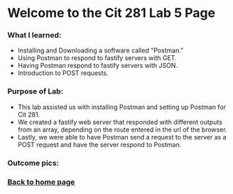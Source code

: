 # Welcome to the Cit 281 Lab 5 Page

### What I learned:

- Installing and Downloading a software called "Postman."
- Using Postman to respond to fastify servers with GET.
- Having Postman respond to fastify servers with JSON.
- Introduction to POST requests.

### Purpose of Lab:

- This lab assisted us with installing Postman and setting up Postman for Cit 281.
- We created a fastify web server that responded with different outputs from an array, depending on the route entered in the url of the browser.
- Lastly, we were able to have Postman send a request to the server as a POST request and have the server respond to Postman.

### Outcome pics: 

### [**Back to home page**](https://uo-cit-itsbread33.github.io/ItsBread33.github.io/)
